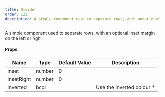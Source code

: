 ```yaml
---
title: Divider
order: 122
description: A simple component used to separate rows, with anoptional inset margin on the left or right.
---
```


A simple component used to separate rows, with an
optional inset margin on the left or right.
#### Props
Name | Type | Default Value | Description
--- | --- | --- | --- 
inset | number  | 0 | 
insetRight | number  | 0 | 
inverted | bool  |   | Use the inverted colour *